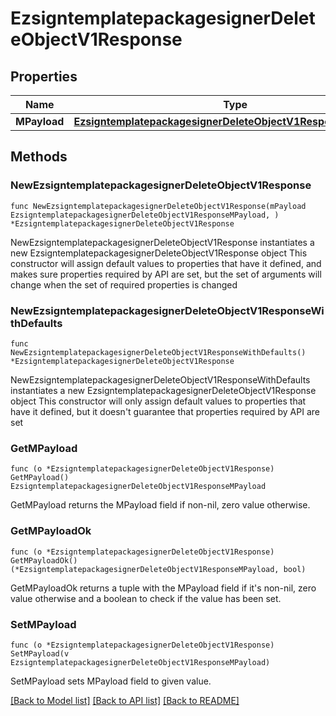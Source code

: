 # EzsigntemplatepackagesignerDeleteObjectV1Response

## Properties

Name | Type | Description | Notes
------------ | ------------- | ------------- | -------------
**MPayload** | [**EzsigntemplatepackagesignerDeleteObjectV1ResponseMPayload**](EzsigntemplatepackagesignerDeleteObjectV1ResponseMPayload.md) |  | 

## Methods

### NewEzsigntemplatepackagesignerDeleteObjectV1Response

`func NewEzsigntemplatepackagesignerDeleteObjectV1Response(mPayload EzsigntemplatepackagesignerDeleteObjectV1ResponseMPayload, ) *EzsigntemplatepackagesignerDeleteObjectV1Response`

NewEzsigntemplatepackagesignerDeleteObjectV1Response instantiates a new EzsigntemplatepackagesignerDeleteObjectV1Response object
This constructor will assign default values to properties that have it defined,
and makes sure properties required by API are set, but the set of arguments
will change when the set of required properties is changed

### NewEzsigntemplatepackagesignerDeleteObjectV1ResponseWithDefaults

`func NewEzsigntemplatepackagesignerDeleteObjectV1ResponseWithDefaults() *EzsigntemplatepackagesignerDeleteObjectV1Response`

NewEzsigntemplatepackagesignerDeleteObjectV1ResponseWithDefaults instantiates a new EzsigntemplatepackagesignerDeleteObjectV1Response object
This constructor will only assign default values to properties that have it defined,
but it doesn't guarantee that properties required by API are set

### GetMPayload

`func (o *EzsigntemplatepackagesignerDeleteObjectV1Response) GetMPayload() EzsigntemplatepackagesignerDeleteObjectV1ResponseMPayload`

GetMPayload returns the MPayload field if non-nil, zero value otherwise.

### GetMPayloadOk

`func (o *EzsigntemplatepackagesignerDeleteObjectV1Response) GetMPayloadOk() (*EzsigntemplatepackagesignerDeleteObjectV1ResponseMPayload, bool)`

GetMPayloadOk returns a tuple with the MPayload field if it's non-nil, zero value otherwise
and a boolean to check if the value has been set.

### SetMPayload

`func (o *EzsigntemplatepackagesignerDeleteObjectV1Response) SetMPayload(v EzsigntemplatepackagesignerDeleteObjectV1ResponseMPayload)`

SetMPayload sets MPayload field to given value.



[[Back to Model list]](../README.md#documentation-for-models) [[Back to API list]](../README.md#documentation-for-api-endpoints) [[Back to README]](../README.md)


